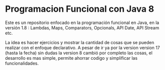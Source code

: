 # Programacion Funcional con Java 8
Este es un repositorio enfocado en la programación funcional en Java, en la versión 1.8 : Lambdas, Maps, Comparators, Opcionals, API Date,  API Stream etc.

La idea es hacer ejercicios y mostrar la cantidad de cosas que se pueden realizar con el enfoque declarativo. 
A pesar de ir ya por la version version 17 (hasta la fecha) sin dudas la version 8 cambió por completo las cosas, 
el desarrollo es mas simple, permite ahorrar codigo y simplificar las funcionalidades. 

